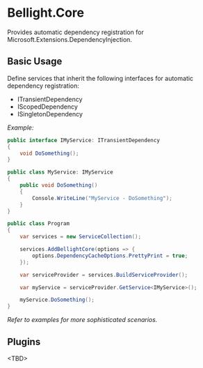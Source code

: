 # Bellight.Core
Provides automatic dependency registration for Microsoft.Extensions.DependencyInjection.

## Basic Usage

Define services that inherit the following interfaces for automatic dependency registration:

* ITransientDependency
* IScopedDependency
* ISingletonDependency

*Example:*
``` C#
public interface IMyService: ITransientDependency
{
    void DoSomething();
}

public class MyService: IMyService
{
    public void DoSomething()
    {
        Console.WriteLine("MyService - DoSomething");
    }
}

public class Program
{
    var services = new ServiceCollection();

    services.AddBellightCore(options => {
        options.DependencyCacheOptions.PrettyPrint = true;
    });

    var serviceProvider = services.BuildServiceProvider();

    var myService = serviceProvider.GetService<IMyService>();

    myService.DoSomething();
}
```

*Refer to examples for more sophisticated scenarios.*

## Plugins

&lt;TBD&gt;